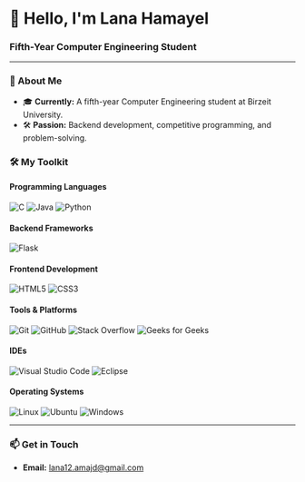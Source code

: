 <h1>👋 Hello, I'm Lana Hamayel</h1>
<h3>Fifth-Year Computer Engineering Student</h3>

---

### 🚀 About Me

- 🎓 **Currently:** A fifth-year Computer Engineering student at Birzeit University.
- 🛠️ **Passion:** Backend development, competitive programming, and problem-solving.

### 🛠️ My Toolkit

#### **Programming Languages**

<p>
  <img src="https://img.shields.io/badge/C-%2300599C.svg?style=for-the-badge&logo=c&logoColor=white" alt="C" />
  <img src="https://img.shields.io/badge/Java-%23007396.svg?style=for-the-badge&logo=java&logoColor=white" alt="Java" />
  <img src="https://img.shields.io/badge/Python-%233776AB.svg?style=for-the-badge&logo=python&logoColor=white" alt="Python" />
</p>

#### **Backend Frameworks**

<p>
  <img src="https://img.shields.io/badge/Flask-%23000000.svg?style=for-the-badge&logo=flask&logoColor=white" alt="Flask" />
</p>

#### **Frontend Development**

<p>
  <img src="https://img.shields.io/badge/HTML5-%23E34F26.svg?style=for-the-badge&logo=html5&logoColor=white" alt="HTML5" />
  <img src="https://img.shields.io/badge/CSS3-%231572B6.svg?style=for-the-badge&logo=css3&logoColor=white" alt="CSS3" />
</p>

#### **Tools & Platforms**

<p>
  <img src="https://img.shields.io/badge/Git-%23F05032.svg?style=for-the-badge&logo=git&logoColor=white" alt="Git" />
  <img src="https://img.shields.io/badge/GitHub-%23181717.svg?style=for-the-badge&logo=github&logoColor=white" alt="GitHub" />
  <img src="https://img.shields.io/badge/Stack%20Overflow-%23FE7A16.svg?style=for-the-badge&logo=stackoverflow&logoColor=white" alt="Stack Overflow" />
  <img src="https://img.shields.io/badge/Geeks%20for%20Geeks-%232F8D46.svg?style=for-the-badge&logo=geeksforgeeks&logoColor=white" alt="Geeks for Geeks" />
</p>

#### **IDEs**

<p>
  <img src="https://img.shields.io/badge/VS%20Code-%23007ACC.svg?style=for-the-badge&logo=visual-studio-code&logoColor=white" alt="Visual Studio Code" />
  <img src="https://img.shields.io/badge/Eclipse-%232C2255.svg?style=for-the-badge&logo=eclipse&logoColor=white" alt="Eclipse" />
</p>

#### **Operating Systems**

<p>
  <img src="https://img.shields.io/badge/Linux-%23FCC624.svg?style=for-the-badge&logo=linux&logoColor=black" alt="Linux" />
  <img src="https://img.shields.io/badge/Ubuntu-%230E7F32.svg?style=for-the-badge&logo=ubuntu&logoColor=white" alt="Ubuntu" />
  <img src="https://img.shields.io/badge/Windows-%23181717.svg?style=for-the-badge&logo=windows&logoColor=white" alt="Windows" />
</p>

---

### 📫 Get in Touch

- **Email:** [lana12.amajd@gmail.com](mailto:lana12.amajd@gmail.com)
